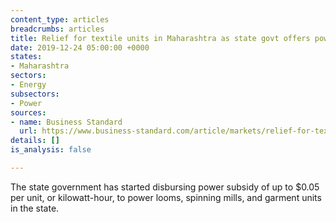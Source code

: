 ```yaml
---
content_type: articles
breadcrumbs: articles
title: Relief for textile units in Maharashtra as state govt offers power subsidy
date: 2019-12-24 05:00:00 +0000
states:
- Maharashtra
sectors:
- Energy
subsectors:
- Power
sources:
- name: Business Standard
  url: https://www.business-standard.com/article/markets/relief-for-textile-units-in-maharashtra-as-state-govt-offers-power-subsidy-119122000038_1.html
details: []
is_analysis: false

---
```

The state government has started disbursing power subsidy of up to $0.05 per unit, or kilowatt-hour, to power looms, spinning mills, and garment units in the state.